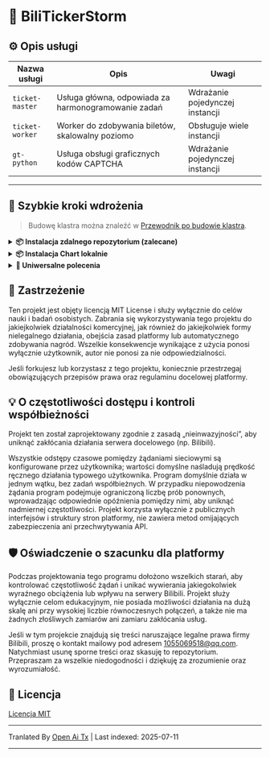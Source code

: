 # 🎫 BiliTickerStorm

## ⚙️ Opis usługi

| Nazwa usługi         | Opis                  | Uwagi       |
| ------------------- | --------------------- | ----------- |
| `ticket-master`     | Usługa główna, odpowiada za harmonogramowanie zadań | Wdrażanie pojedynczej instancji |
| `ticket-worker`     | Worker do zdobywania biletów, skalowalny poziomo   | Obsługuje wiele instancji       |
| `gt-python`         | Usługa obsługi graficznych kodów CAPTCHA           | Wdrażanie pojedynczej instancji |

---

## 🚀 Szybkie kroki wdrożenia

> Budowę klastra można znaleźć w [Przewodnik po budowie klastra](https://raw.githubusercontent.com/mikumifa/biliTickerStorm/main/docs/集群搭建参考.md).

<details> <summary><strong>📦 Instalacja zdalnego repozytorium (zalecane)</strong></summary>

```bash
helm repo add bili-ticker-storm https://mikumifa.github.io/biliTickerStorm/
helm repo update
```
### 2. Instalacja Chart

```bash
helm install bili-ticker-storm bili-ticker-storm/bili-ticker-storm \
  --set ticketMaster.hostDataPath=/your/host/data/path \
  --set ticketWorker.pushplusToken="your_token" \
  --set ticketWorker.ticketInterval="300" \
  --set ticketWorker.ticketTimeStart="2025-05-20T13:14"
  
```

> - `hostDataPath` to katalog plików konfiguracyjnych do zakupu biletów, montowany do kontenera `ticket-master`. Pliki konfiguracyjne do zakupu biletów generuje się za pomocą https://github.com/mikumifa/biliTickerBuy
> - `ticketWorker.pushplusToken` to konfiguracja powiadomień pushplus, po ustawieniu można otrzymywać powiadomienia o wynikach zakupu biletów.
> - `ticketWorker.ticketInterval` to interwał zakupu biletów w sekundach, domyślnie 300 milisekund.
> - `ticketWorker.ticketTimeStart` to czas uruchomienia zaplanowanego zadania, format `2025-05-20T13:14`, jeśli nie ustawiono, po uruchomieniu kontenera zakup biletów rozpocznie się natychmiast.

### 3. Aktualizacja Chart

```bash
helm upgrade bili-ticker-storm bili-ticker-storm/bili-ticker-storm --reuse-values \
  --set ticketWorker.ticketInterval="600"
```
</details> 
<details> <summary><strong>📦 Instalacja Chart lokalnie</strong></summary>


### 1. Instalacja Chart

```bash
# Sklonuj repozytorium
git clone https://github.com/mikumifa/biliTickerStorm
# Użyj lokalnego pakietu Chart
helm install bili-ticker-storm ./helm \
  --set ticketMaster.hostDataPath=/your/host/data/path \
  --set ticketWorker.pushplusToken="your_token" \
  --set ticketWorker.ticketInterval="300" \
  --set ticketWorker.ticketTimeStart="2025-05-20T13:14"
```
### 2. Aktualizacja Chart

```bash
helm upgrade bili-ticker-storm ./helm --reuse-values
```
</details>
<details>
<summary><strong>📌 Uniwersalne polecenia</strong></summary>

### ⏹ Odinstalowanie
```bash
helm uninstall bili-ticker-storm
```
</details>


## 📩 Zastrzeżenie

Ten projekt jest objęty licencją MIT License i służy wyłącznie do celów nauki i badań osobistych. Zabrania się wykorzystywania tego projektu do jakiejkolwiek działalności komercyjnej, jak również do jakiejkolwiek formy nielegalnego działania, obejścia zasad platformy lub automatycznego zdobywania nagród. Wszelkie konsekwencje wynikające z użycia ponosi wyłącznie użytkownik, autor nie ponosi za nie odpowiedzialności.

Jeśli forkujesz lub korzystasz z tego projektu, koniecznie przestrzegaj obowiązujących przepisów prawa oraz regulaminu docelowej platformy.

## 💡 O częstotliwości dostępu i kontroli współbieżności
Projekt ten został zaprojektowany zgodnie z zasadą „nieinwazyjności”, aby uniknąć zakłócania działania serwera docelowego (np. Bilibili).

Wszystkie odstępy czasowe pomiędzy żądaniami sieciowymi są konfigurowane przez użytkownika; wartości domyślne naśladują prędkość ręcznego działania typowego użytkownika. Program domyślnie działa w jednym wątku, bez zadań współbieżnych. W przypadku niepowodzenia żądania program podejmuje ograniczoną liczbę prób ponownych, wprowadzając odpowiednie opóźnienia pomiędzy nimi, aby uniknąć nadmiernej częstotliwości. Projekt korzysta wyłącznie z publicznych interfejsów i struktury stron platformy, nie zawiera metod omijających zabezpieczenia ani przechwytywania API.
## 🛡️ Oświadczenie o szacunku dla platformy

Podczas projektowania tego programu dołożono wszelkich starań, aby kontrolować częstotliwość żądań i unikać wywierania jakiegokolwiek wyraźnego obciążenia lub wpływu na serwery Bilibili. Projekt służy wyłącznie celom edukacyjnym, nie posiada możliwości działania na dużą skalę ani przy wysokiej liczbie równoczesnych połączeń, a także nie ma żadnych złośliwych zamiarów ani zamiaru zakłócania usług.

Jeśli w tym projekcie znajdują się treści naruszające legalne prawa firmy Bilibili, proszę o kontakt mailowy pod adresem [1055069518@qq.com](https://raw.githubusercontent.com/mikumifa/biliTickerStorm/main/mailto:1055069518@qq.com). Natychmiast usunę sporne treści oraz skasuję to repozytorium. Przepraszam za wszelkie niedogodności i dziękuję za zrozumienie oraz wyrozumiałość.

## 📄 Licencja

[Licencja MIT](LICENSE)


---

Tranlated By [Open Ai Tx](https://github.com/OpenAiTx/OpenAiTx) | Last indexed: 2025-07-11

---